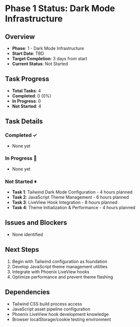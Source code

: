 # Phase 1 Status: Dark Mode Infrastructure

## Overview
- **Phase**: 1 - Dark Mode Infrastructure
- **Start Date**: TBD
- **Target Completion**: 3 days from start
- **Current Status**: Not Started

## Task Progress
- **Total Tasks**: 4
- **Completed**: 0 (0%)
- **In Progress**: 0
- **Not Started**: 4

## Task Details
### Completed ✓
- None yet

### In Progress 🔄
- None yet

### Not Started ⏸
- **Task 1**: Tailwind Dark Mode Configuration - 4 hours planned
- **Task 2**: JavaScript Theme Management - 6 hours planned  
- **Task 3**: LiveView Hook Integration - 8 hours planned
- **Task 4**: Theme Initialization & Performance - 4 hours planned

## Issues and Blockers
- None identified

## Next Steps
1. Begin with Tailwind configuration as foundation
2. Develop JavaScript theme management utilities
3. Integrate with Phoenix LiveView hooks
4. Optimize performance and prevent theme flashing

## Dependencies
- Tailwind CSS build process access
- JavaScript asset pipeline configuration
- Phoenix LiveView hook development knowledge
- Browser localStorage/cookie testing environment